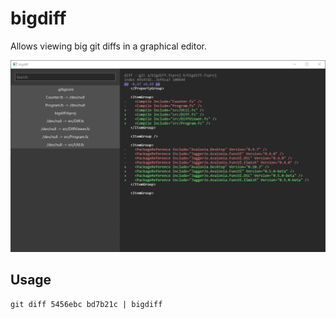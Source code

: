 # bigdiff

Allows viewing big git diffs in a graphical editor.

![Screenshot](docs/screenshot.png)

## Usage

```
git diff 5456ebc bd7b21c | bigdiff
```
